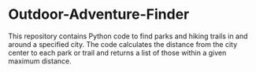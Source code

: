 # Outdoor-Adventure-Finder
This repository contains Python code to find parks and hiking trails in and around a specified city. The code calculates the distance from the city center to each park or trail and returns a list of those within a given maximum distance.
